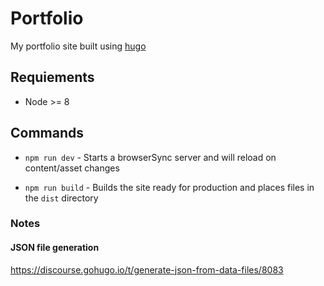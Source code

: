 # Portfolio

My portfolio site built using [hugo](https://gohugo.io/)

## Requiements

* Node >= 8

## Commands

* `npm run dev` - Starts a browserSync server and will reload on content/asset changes

* `npm run build` - Builds the site ready for production and places files in the `dist` directory


### Notes

#### JSON file generation
https://discourse.gohugo.io/t/generate-json-from-data-files/8083